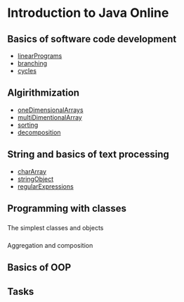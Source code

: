 # Introduction to Java Online
## Basics of software code development
- [linearPrograms](https://github.com/Hakimbek/Introduction-to-Java-Online/tree/master/1_Basics_of_software_code_development/src/linearPrograms)
- [branching](https://github.com/Hakimbek/Introduction-to-Java-Online/tree/master/1_Basics_of_software_code_development/src/branching)
- [cycles](https://github.com/Hakimbek/Introduction-to-Java-Online/tree/master/1_Basics_of_software_code_development/src/cycles)
## Algirithmization
- [oneDimensionalArrays](https://github.com/Hakimbek/Introduction-to-Java-Online/tree/master/2_Algorithmization/src/oneDimensionalArrays)
- [multiDimentionalArray](https://github.com/Hakimbek/Introduction-to-Java-Online/tree/master/2_Algorithmization/src/multiDimentionalArray)
- [sorting](https://github.com/Hakimbek/Introduction-to-Java-Online/tree/master/2_Algorithmization/src/sorting)
- [decomposition](https://github.com/Hakimbek/Introduction-to-Java-Online/tree/master/2_Algorithmization/src/decomposition)
## String and basics of text processing
- [charArray](https://github.com/Hakimbek/Introduction-to-Java-Online/tree/master/3_String_and_basics_of_text_processing/src/charArray)
- [stringObject](https://github.com/Hakimbek/Introduction-to-Java-Online/tree/master/3_String_and_basics_of_text_processing/src/stringObject)
- [regularExpressions](https://github.com/Hakimbek/Introduction-to-Java-Online/tree/master/3_String_and_basics_of_text_processing/src/regularExpressions)
## Programming with classes
  ###
  The simplest classes and objects
  ###
  Aggregation and composition
## Basics of OOP
## Tasks
